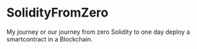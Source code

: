 # SolidityFromZero
My journey or our journey from zero Solidity to one day deploy a smartcontract in a Blockchain.
